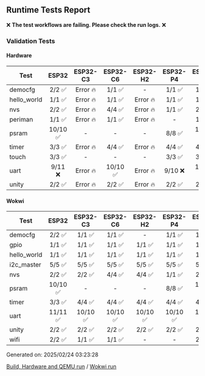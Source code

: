 ## Runtime Tests Report

:x: **The test workflows are failing. Please check the run logs.** :x:

### Validation Tests

#### Hardware

Test|ESP32|ESP32-C3|ESP32-C6|ESP32-H2|ESP32-P4|ESP32-S2|ESP32-S3
-|:-:|:-:|:-:|:-:|:-:|:-:|:-:
democfg|2/2 :white_check_mark:|Error :fire:|1/1 :white_check_mark:|-|1/1 :white_check_mark:|1/1 :white_check_mark:|Error :fire:
hello_world|1/1 :white_check_mark:|Error :fire:|1/1 :white_check_mark:|Error :fire:|1/1 :white_check_mark:|1/1 :white_check_mark:|Error :fire:
nvs|2/2 :white_check_mark:|Error :fire:|4/4 :white_check_mark:|Error :fire:|1/1 :white_check_mark:|2/2 :white_check_mark:|Error :fire:
periman|1/1 :white_check_mark:|Error :fire:|1/1 :white_check_mark:|Error :fire:|-|1/1 :white_check_mark:|Error :fire:
psram|10/10 :white_check_mark:|-|-|-|8/8 :white_check_mark:|10/10 :white_check_mark:|Error :fire:
timer|3/3 :white_check_mark:|Error :fire:|4/4 :white_check_mark:|Error :fire:|4/4 :white_check_mark:|4/4 :white_check_mark:|Error :fire:
touch|3/3 :white_check_mark:|-|-|-|3/3 :white_check_mark:|3/3 :white_check_mark:|Error :fire:
uart|9/11 :x:|Error :fire:|10/10 :white_check_mark:|Error :fire:|9/10 :x:|10/11 :x:|Error :fire:
unity|2/2 :white_check_mark:|Error :fire:|2/2 :white_check_mark:|Error :fire:|2/2 :white_check_mark:|2/2 :white_check_mark:|Error :fire:
#### Wokwi

Test|ESP32|ESP32-C3|ESP32-C6|ESP32-H2|ESP32-P4|ESP32-S2|ESP32-S3
-|:-:|:-:|:-:|:-:|:-:|:-:|:-:
democfg|2/2 :white_check_mark:|1/1 :white_check_mark:|1/1 :white_check_mark:|-|1/1 :white_check_mark:|1/1 :white_check_mark:|1/1 :white_check_mark:
gpio|1/1 :white_check_mark:|1/1 :white_check_mark:|1/1 :white_check_mark:|1/1 :white_check_mark:|1/1 :white_check_mark:|1/1 :white_check_mark:|1/1 :white_check_mark:
hello_world|1/1 :white_check_mark:|1/1 :white_check_mark:|1/1 :white_check_mark:|1/1 :white_check_mark:|1/1 :white_check_mark:|1/1 :white_check_mark:|1/1 :white_check_mark:
i2c_master|5/5 :white_check_mark:|5/5 :white_check_mark:|5/5 :white_check_mark:|5/5 :white_check_mark:|5/5 :white_check_mark:|5/5 :white_check_mark:|5/5 :white_check_mark:
nvs|2/2 :white_check_mark:|2/2 :white_check_mark:|4/4 :white_check_mark:|4/4 :white_check_mark:|1/1 :white_check_mark:|2/2 :white_check_mark:|3/3 :white_check_mark:
psram|10/10 :white_check_mark:|-|-|-|8/8 :white_check_mark:|10/10 :white_check_mark:|10/10 :white_check_mark:
timer|3/3 :white_check_mark:|4/4 :white_check_mark:|4/4 :white_check_mark:|4/4 :white_check_mark:|4/4 :white_check_mark:|4/4 :white_check_mark:|4/4 :white_check_mark:
uart|11/11 :white_check_mark:|10/10 :white_check_mark:|10/10 :white_check_mark:|10/10 :white_check_mark:|10/10 :white_check_mark:|10/10 :white_check_mark:|10/10 :white_check_mark:
unity|2/2 :white_check_mark:|2/2 :white_check_mark:|2/2 :white_check_mark:|2/2 :white_check_mark:|2/2 :white_check_mark:|2/2 :white_check_mark:|2/2 :white_check_mark:
wifi|2/2 :white_check_mark:|1/1 :white_check_mark:|1/1 :white_check_mark:|-|-|2/2 :white_check_mark:|3/3 :white_check_mark:


Generated on: 2025/02/24 03:23:28

[Build, Hardware and QEMU run](https://github.com/espressif/arduino-esp32/actions/runs/13489561510) / [Wokwi run](https://github.com/espressif/arduino-esp32/actions/runs/13490132089)

